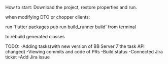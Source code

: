 How to start:
Download the project, restore properties and run.

when modifying DTO or chopper clients:

run 'flutter packages pub run build_runner build' from terminal 

to rebuild generated classes

TODO:
-Adding tasks(with new version of BB Server *7* the task API changed)
-Viewing commits and code of PRs
-Build status
-Connected Jira ticket
-Add Jira issue

